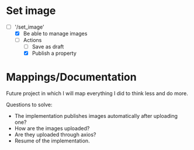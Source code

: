 # Set image

- [ ] '/set_image'
    - [x] Be able to manage images
    - [ ] Actions
        - [ ] Save as draft
        - [x] Publish a property

# Mappings/Documentation

Future project in which I will map everything I did to think less and do more.

Questions to solve:
- The implementation publishes images automatically after uploading one?
- How are the images uploaded?
- Are they uploaded through axios?
- Resume of the implementation.
